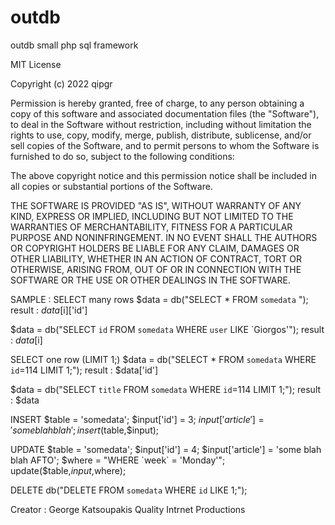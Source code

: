 # outdb
outdb small php sql framework

MIT License

Copyright (c) 2022 qipgr

Permission is hereby granted, free of charge, to any person obtaining a copy
of this software and associated documentation files (the "Software"), to deal
in the Software without restriction, including without limitation the rights
to use, copy, modify, merge, publish, distribute, sublicense, and/or sell
copies of the Software, and to permit persons to whom the Software is
furnished to do so, subject to the following conditions:

The above copyright notice and this permission notice shall be included in all
copies or substantial portions of the Software.

THE SOFTWARE IS PROVIDED "AS IS", WITHOUT WARRANTY OF ANY KIND, EXPRESS OR
IMPLIED, INCLUDING BUT NOT LIMITED TO THE WARRANTIES OF MERCHANTABILITY,
FITNESS FOR A PARTICULAR PURPOSE AND NONINFRINGEMENT. IN NO EVENT SHALL THE
AUTHORS OR COPYRIGHT HOLDERS BE LIABLE FOR ANY CLAIM, DAMAGES OR OTHER
LIABILITY, WHETHER IN AN ACTION OF CONTRACT, TORT OR OTHERWISE, ARISING FROM,
OUT OF OR IN CONNECTION WITH THE SOFTWARE OR THE USE OR OTHER DEALINGS IN THE
SOFTWARE.


SAMPLE : 
SELECT many rows
$data = db("SELECT * FROM `somedata` ");
result : $data[$i]['id']

$data = db("SELECT `id` FROM `somedata` WHERE `user` LIKE `Giorgos'");
result : $data[$i]

SELECT one row (LIMIT 1;)
$data = db("SELECT * FROM `somedata` WHERE `id`=114 LIMIT 1;");
result : $data['id']

$data = db("SELECT `title` FROM `somedata` WHERE `id`=114 LIMIT 1;");
result : $data

INSERT
$table = 'somedata'; $input['id'] = 3; $input['article'] = 'some blah blah';
insert($table,$input);

UPDATE
$table = 'somedata'; $input['id'] = 4; $input['article'] = 'some blah blah AFTO'; $where = "WHERE `week` = 'Monday'";
update($table,$input,$where);

DELETE
db("DELETE FROM `somedata` WHERE `id` LIKE 1;");

Creator : George Katsoupakis
Quality Intrnet Productions
